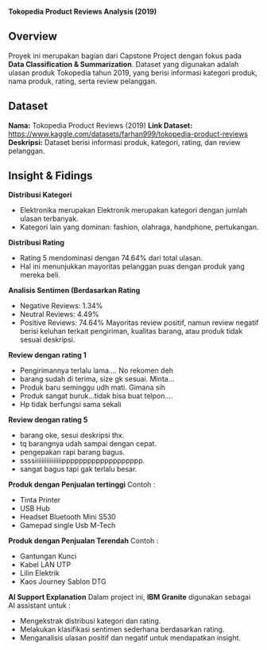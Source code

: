   **Tokopedia Product Reviews Analysis (2019)**
  
## Overview
Proyek ini merupakan bagian dari Capstone Project dengan fokus pada **Data Classification & Summarization**.
Dataset yang digunakan adalah ulasan produk Tokopedia tahun 2019, yang berisi informasi kategori produk, nama produk, rating, serta review pelanggan. 

## Dataset
**Nama:** Tokopedia Product Reviews (2019)
**Link Dataset:** https://www.kaggle.com/datasets/farhan999/tokopedia-product-reviews
**Deskripsi:** Dataset berisi informasi produk, kategori, rating, dan review pelanggan.

## Insight & Fidings

**Distribusi Kategori**
  - Elektronika merupakan Elektronik merupakan kategori dengan jumlah ulasan terbanyak.  
  - Kategori lain yang dominan: fashion, olahraga, handphone, pertukangan.

**Distribusi Rating**
  - Rating 5 mendominasi dengan 74.64% dari total ulasan.
  - Hal ini menunjukkan mayoritas pelanggan puas dengan produk yang mereka beli.

**Analisis Sentimen (Berdasarkan Rating**
  - Negative Reviews: 1.34%
  - Neutral Reviews: 4.49%
  - Positive Reviews: 74.64%
Mayoritas review positif, namun review negatif berisi keluhan terkait pengiriman, kualitas barang, atau produk tidak sesuai deskripsi.

**Review dengan rating 1**
 - Pengirimannya terlalu lama.... No rekomen deh
 - barang sudah di terima, size gk sesuai. Minta...
 - Produk baru seminggu udh mati. Gimana sih
 - Produk sangat buruk...tidak bisa buat telpon....
 - Hp tidak berfungsi sama sekali

**Review dengan rating 5**
 - barang oke, sesui deskripsi thx.
 - tq barangnya udah sampai dengan cepat.
 - pengepakan rapi barang bagus.
 - ssssiiiiiiiiiiiiiiiippppppppppppppppppp.
 - sangat bagus tapi gak terlalu besar.
  
**Produk dengan Penjualan tertinggi**
Contoh :
  - Tinta Printer
  - USB Hub
  - Headset Bluetooth Mini S530
  - Gamepad single Usb M-Tech

**Produk dengan Penjualan Terendah**
Contoh :
  -  Gantungan Kunci
  -  Kabel LAN UTP
  -  Lilin Elektrik
  -  Kaos Journey Sablon DTG

**AI Support Explanation**
Dalam project ini, **IBM Granite** digunakan sebagai AI assistant untuk :
  - Mengekstrak distribusi kategori dan rating.
  - Melakukan klasifikasi sentimen sederhana berdasarkan rating.  
  - Menganalisis ulasan positif dan negatif untuk mendapatkan insight.
